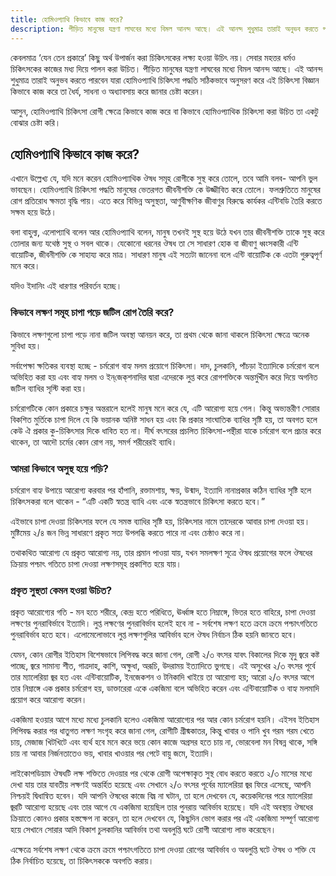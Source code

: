 ```yaml
---
title: হোমিওপ্যাথি কিভাবে কাজ করে?
description: পীড়িত মানুষের যন্ত্রণা লাঘবের মধ্যে বিমল আনন্দ আছে। এই আনন্দ শুধুমাত্র তারাই অনুভব করতে পারবেন যারা হোমিওপ্যাথি চিকিৎসা পদ্ধতি সঠিকভাবে অনুসরণ করে এই চিকিৎসা বিজ্ঞান কিভাবে কাজ করে তা ধৈর্য, সাধনা ও অধ্যাবসায় করে জানার চেষ্টা করেন।
---
```

কেবলমাত্র ‘যেন তেন প্রকারে’ কিছু অর্থ উপার্জন করা চিকিৎসকের লক্ষ্য হওয়া উচিৎ নয়। সেবার মহত্তর ধর্মও চিকিৎসকের কাজের মধ্য দিয়ে পালন করা উচিত। পীড়িত মানুষের যন্ত্রণা লাঘবের মধ্যে বিমল আনন্দ আছে। এই আনন্দ শুধুমাত্র তারাই অনুভব করতে পারবেন যারা হোমিওপ্যাথি চিকিৎসা পদ্ধতি সঠিকভাবে অনুসরণ করে এই চিকিৎসা বিজ্ঞান কিভাবে কাজ করে তা ধৈর্য, সাধনা ও অধ্যাবসায় করে জানার চেষ্টা করেন।

আসুন, হোমিওপ্যাথি চিকিৎসা রোগী ক্ষেত্রে কিভাবে কাজ করে বা কিভাবে হোমিওপ্যাথিক চিকিৎসা করা উচিত তা একটু বোঝার চেষ্টা করি।

## হোমিওপ্যাথি কিভাবে কাজ করে?

এখানে উল্লেখ্য যে, যদি মনে করেন হোমিওপ্যাথিক ঔষধ সমূহ রোগীকে সুস্থ করে তোলে, তবে আমি বলব- আপনি ভুল ভাবছেন। হোমিওপ্যাথি চিকিৎসা পদ্ধতি মানুষের ভেতরগত জীবনীশক্তি কে উজ্জীবিত করে তোলে। ফলশ্রুতিতে মানুষের রোগ প্রতিরোধ ক্ষমতা বৃদ্ধি পায়। এতে করে বিভিন্ন অসুস্থতা, আণুবীক্ষণিক জীবাণুর বিরুদ্ধে কার্যকর এন্টিবডি তৈরি করতে সক্ষম হয়ে উঠে।

বলা বাহুল্য, এলোপ্যাথি বলেন আর হোমিওপ্যাথি বলেন, মানুষ তখনই সুস্থ হয়ে উঠে যখন তার জীবনীশক্তি তাকে সুস্থ করে তোলার জন্য যথেষ্ঠ সুস্থ ও সবল থাকে। যেকোনো ধরনের ঔষধ তা সে সাধারণ হোক বা জীবাণু ধ্বংসকারী এন্টি বায়োটিক, জীবনীশক্তি কে সাহায্য করে মাত্র। সাধারণ মানুষ এই সত্যটা জানেনা বলে এন্টি বায়োটিক কে এতটা গুরুত্বপূর্ণ মনে করে।

যদিও ইদানিং এই ধারণার পরিবর্তন হচ্ছে।

### কিভাবে লক্ষণ সমূহ চাপা পড়ে জটিল রোগ তৈরি করে?

কিভাবে লক্ষণগুলো চাপা পড়ে নানা জটিল অবস্থা আনয়ন করে, তা প্রথম থেকে জানা থাকলে চিকিৎসা ক্ষেত্রে অনেক সুবিধা হয়।

সর্বাপেক্ষা ক্ষতিকর ব্যবস্থা হচ্ছে - চর্মরোগ বাহ্য মলম প্রয়োগে চিকিৎসা। দাদ, চুলকানি, পাঁচড়া ইত্যাদিকে চর্মরোগ বলে অভিহিত করা হয় এবং বাহ্য মলম ও ইন্‌জেক্‌শনাদির দ্বারা এদেরকে লুপ্ত করে রোগশক্তিকে অন্তর্মুখীন করে দিয়ে অগনিত জটিল ব্যাধির সৃস্টি করা হয়।

চর্মরোগটিকে কোন প্রকারে চক্ষুর অন্তরালে হলেই মানুষ মনে করে যে, এটি আরোগ্য হয়ে গেল। কিন্তু অভ্যন্তরীণ সোরার বিকশিত মুর্তিকে চাপা দিলে যে কি ভয়ানক অনিষ্ট সাধন হয় এবং কি প্রকার সাংঘাতিক ব্যাধির সৃষ্টি হয়, তা অবগত হলে কেউ ঐ প্রকার কু-চিকিৎসার দিকে ধাবিত হত না। দীর্ঘ বৎসরের প্রচলিত চিকিৎসা-পন্থীরা যাকে চর্মরোগ বলে প্রচার করে থাকেন, তা আদৌ চর্মের কোন রোগ নয়, সমর্গ শরীরেরই ব্যাধি।

### আমরা কিভাবে অসুস্থ হয়ে পড়ি?

চর্মরোগ বাহ্য উপায়ে আরোগ্য করবার পর হাঁপানি, রক্তামশায়, ক্ষয়, উন্মাদ, ইত্যাদি নানাপ্রকার কঠিন ব্যাধির সৃষ্টি হলে চিকিৎসকরা বলে থাকেন - “এটি একটি স্বতন্ত্র ব্যাধি এবং একে স্বতন্ত্রভাবে চিকিৎসা করতে হবে।”

এইভাবে চাপা দেওয়া চিকিৎসার ফলে যে সমস্ত ব্যাধির সৃষ্টি হয়, চিকিৎসার নামে তাদেরকে আবার চাপা দেওয়া হয়। মুষ্টিমেয় ২/৪ জন ভিন্ন সাধারণে প্রকৃত সত্য উপলব্ধি করতে পারে না এবং চেষ্ঠাও করে না।

তথাকথিত আরোগ্য যে প্রকৃত আরোগ্য নয়, তার প্রমান পাওয়া যায়, যখন সমলক্ষণ সূত্রে ঔষধ প্রয়োগের ফলে ঔষধের ক্রিয়ায় পশ্চাৎ গতিতে চাপা দেওয়া লক্ষণসমূহ প্রকাশিত হয়ে যায়।

### প্রকৃত সুস্থতা কেমন হওয়া উচিত?

প্রকৃত আরোগ্যের গতি - মন হতে শরীরে, কেন্দ্র হতে পরিধিতে, ঊর্ধ্বাঙ্গ হতে নিম্নাঙ্গে, ভিতর হতে বাহিরে, চাপা দেওয়া লক্ষণের পুনরাবির্ভাবে ইত্যাদি। লুপ্ত লক্ষণের পুনরাবির্ভাব হলেই হবে না - সর্বশেষ লক্ষণ হতে ক্রমে ক্রমে পশ্চাৎগতিতে পুনরাবির্ভাব হতে হবে। এলোমেলোভাবে লুপ্ত লক্ষণগুলির আবির্ভাব হলে ঔষধ নির্বাচন ঠিক হয়নি জানতে হবে।

যেমন, কোন রোগীর ইতিহাস বিশেষভাবে লিপিবদ্ধ করে জানা গেল, রোগী ২/৩ বৎসর যাবৎ বিকালের দিকে মৃদু জ্বরে কষ্ট পাচ্ছে, জ্বরে সামান্য শীত, গাত্রদাহ, কাশি, অক্ষুধা, অরূচি, উদরাময় ইত্যাদিতে ভুগছে। এই অসুখের ২/৩ বৎসর পূর্বে তার ম্যালেরিয়া জ্বর হত এবং এন্টিবায়োটিক, ইনজেকশন ও টনিকাদি খাইয়ে তা আরোগ্য হয়; আরো ২/৩ বৎসর আগে তার নিম্নাঙ্গে এক প্রকার চর্মরোগ হয়, ডাক্তারেরা একে একজিমা বলে অভিহিত করেন এবং এন্টিবায়োটিক ও বাহ্য মলমাদি প্রয়োগ করে আরোগ্য করেন।

একজিমা হওয়ার আগে মধ্যে মধ্যে চুলকানি হলেও একজিমা আরোগ্যের পর আর কোন চর্মরোগ হয়নি। এইসব ইতিহাস লিপিবদ্ধ করার পর ধাতুগত লক্ষণ সংগৃহ করে জানা গেল, রোগীটি গ্রীষ্মকাতর, কিন্তু খাবার ও পানি খুব গরম গরম খেতে চায়, মেজাজ খিটখিটে এবং ব্যর্থ হবে মনে করে ভয়ে কোন কাজে অগ্রসর হতে চায় না, ভোরবেলা মন বিষন্ন থাকে, সঙ্গি চায় না আবার নির্জনতাতেও ভয়, খাবার খাওয়ার পর পেটে বায়ু জমে, ইত্যাদি।

লাইকোপডিয়াম ঔষধটি লক্ষ শক্তিতে দেওয়ার পর থেকে রোগী অপেক্ষাকৃত সুস্থ বোধ করতে করতে ২/৩ মাসের মধ্যে দেখা যায় তার যাবতীয় লক্ষণই অন্তর্হিত হয়েছে এবং সেখানে ২/৩ বৎসর পূর্বের ম্যালেরিয়া জ্বর ফিরে এসেছে, আপনি নিশ্চয়ই দ্বিধান্বিত হবেন। যদি আপনি ঔষধের কাজে বিঘ্ন না ঘটান, তা হলে দেখবেন যে, কয়েকদিনের পরে ম্যালেরিয়া জ্বরটি আরোগ্য হয়েছে এবং তার আগে যে একজিমা হয়েছিল তার পুনরায় আবির্ভাব হয়েছে। যদি এই অবস্থায় ঔষধের ক্রিয়াতে কোনও প্রকার হস্তক্ষেপ না করেন, তা হলে দেখবেন যে, কিছুদিন ভোগ করার পর এই একজিমা সম্পূর্ণ আরোগ্য হয়ে সেখানে সোরার আদি বিকাশ চুলকানির আবির্ভাব তথা অবলুপ্তি ঘটে রোগী আরোগ্য লাভ করেছেন।

এক্ষেত্রে সর্বশেষ লক্ষণ থেকে ক্রমে ক্রমে পশ্চাৎগতিতে চাপা দেওয়া রোগের আবির্ভাব ও অবলুপ্তি ঘটে ঔষধ ও শক্তি যে ঠিক নির্বাচিত হয়েছে, তা চিকিৎসককে অবগতি করায়।
